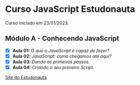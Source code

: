 # Curso JavaScript Estudonauta

Curso iniciado em 23/01/2023.
## Módulo A - Conhecendo JavaScript
- [x] **Aula 01:** _O que o JavaScript é capaz de fazer?_
- [x] **Aula 02:** _JavaScript: como chegamos até aqui?_
- [x] **Aula 03:** _Dando os primeiros passos._
- [x] **Aula 04:** _Criando o seu primeiro Script._ 

[Site do Estudonauta](https://www.estudonauta.com/)
